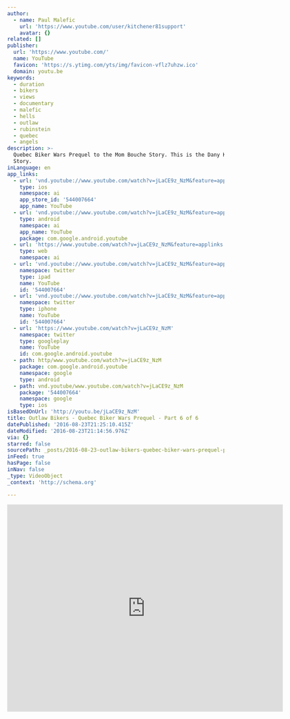 ```yaml
---
author:
  - name: Paul Malefic
    url: 'https://www.youtube.com/user/kitchener81support'
    avatar: {}
related: []
publisher:
  url: 'https://www.youtube.com/'
  name: YouTube
  favicon: 'https://s.ytimg.com/yts/img/favicon-vflz7uhzw.ico'
  domain: youtu.be
keywords:
  - duration
  - bikers
  - views
  - documentary
  - malefic
  - hells
  - outlaw
  - rubinstein
  - quebec
  - angels
description: >-
  Quebec Biker Wars Prequel to the Mom Bouche Story. This is the Dany Kane
  Story.
inLanguage: en
app_links:
  - url: 'vnd.youtube://www.youtube.com/watch?v=jLaCE9z_NzM&feature=applinks'
    type: ios
    namespace: ai
    app_store_id: '544007664'
    app_name: YouTube
  - url: 'vnd.youtube://www.youtube.com/watch?v=jLaCE9z_NzM&feature=applinks'
    type: android
    namespace: ai
    app_name: YouTube
    package: com.google.android.youtube
  - url: 'https://www.youtube.com/watch?v=jLaCE9z_NzM&feature=applinks'
    type: web
    namespace: ai
  - url: 'vnd.youtube://www.youtube.com/watch?v=jLaCE9z_NzM&feature=applinks'
    namespace: twitter
    type: ipad
    name: YouTube
    id: '544007664'
  - url: 'vnd.youtube://www.youtube.com/watch?v=jLaCE9z_NzM&feature=applinks'
    namespace: twitter
    type: iphone
    name: YouTube
    id: '544007664'
  - url: 'https://www.youtube.com/watch?v=jLaCE9z_NzM'
    namespace: twitter
    type: googleplay
    name: YouTube
    id: com.google.android.youtube
  - path: http/www.youtube.com/watch?v=jLaCE9z_NzM
    package: com.google.android.youtube
    namespace: google
    type: android
  - path: vnd.youtube/www.youtube.com/watch?v=jLaCE9z_NzM
    package: '544007664'
    namespace: google
    type: ios
isBasedOnUrl: 'http://youtu.be/jLaCE9z_NzM'
title: Outlaw Bikers - Quebec Biker Wars Prequel - Part 6 of 6
datePublished: '2016-08-23T21:25:10.415Z'
dateModified: '2016-08-23T21:14:56.976Z'
via: {}
starred: false
sourcePath: _posts/2016-08-23-outlaw-bikers-quebec-biker-wars-prequel-part-6-of-6.md
inFeed: true
hasPage: false
inNav: false
_type: VideoObject
_context: 'http://schema.org'

---
```

<iframe src="http://cdn.embedly.com/widgets/media.html?src=https%3A%2F%2Fwww.youtube.com%2Fembed%2FjLaCE9z_NzM%3Ffeature%3Doembed&amp;url=http%3A%2F%2Fwww.youtube.com%2Fwatch%3Fv%3DjLaCE9z_NzM&amp;image=https%3A%2F%2Fi.ytimg.com%2Fvi%2FjLaCE9z_NzM%2Fhqdefault.jpg&amp;key=b7d04c9b404c499eba89ee7072e1c4f7&amp;type=text%2Fhtml&amp;schema=youtube" width="640" height="480" scrolling="no" frameborder="0" allowfullscreen="" style=""></iframe>